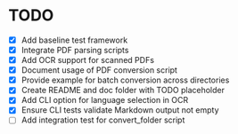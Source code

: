 # TODO
- [x] Add baseline test framework
- [x] Integrate PDF parsing scripts
- [x] Add OCR support for scanned PDFs
- [x] Document usage of PDF conversion script
- [x] Provide example for batch conversion across directories
- [x] Create README and doc folder with TODO placeholder
- [x] Add CLI option for language selection in OCR
- [x] Ensure CLI tests validate Markdown output not empty
- [ ] Add integration test for convert_folder script
